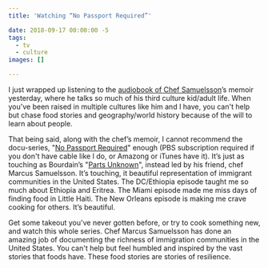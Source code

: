 ```yaml
---
title: 'Watching “No Passport Required”'

date: 2018-09-17 00:00:00 -5
tags: 
  - tv
  - culture
images: []

---
```


I just wrapped up listening to the [audiobook of Chef Samuelsson](https://www.amazon.com/Yes-Chef-Memoir-Marcus-Samuelsson/dp/0385342616)’s memoir yesterday, where he talks so much of his third culture kid/adult life. When you've been raised in multiple cultures like him and I have, you can't help but chase food stories and geography/world history because of the will to learn about people.

That being said, along with the chef’s memoir, I cannot recommend the docu-series, "[No Passport Required](https://www.eater.com/2018/7/11/17540010/no-passport-required)" enough (PBS subscription required if you don't have cable like I do, or Amazong or iTunes have it). It’s just as touching as Bourdain’s "[Parts Unknown](https://explorepartsunknown.com/)", instead led by his friend, chef Marcus Samuelsson. It’s touching, it beautiful representation of immigrant communities in the United States. The DC/Ethiopia episode taught me so much about Ethiopia and Eritrea. The Miami episode made me miss days of finding food in Little Haiti. The New Orleans episode is making me crave cooking for others. It’s beautiful.

Get some takeout you've never gotten before, or try to cook something new, and watch this whole series. Chef Marcus Samuelsson has done an amazing job of documenting the richness of immigration communities in the United States. You can't help but feel humbled and inspired by the vast stories that foods have. These food stories are stories of resilience.
